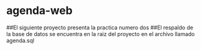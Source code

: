 # agenda-web

##El siguiente proyecto presenta la practica numero dos
##El respaldo de la base de datos se encuentra en la raiz del proyecto en el archivo llamado agenda.sql

